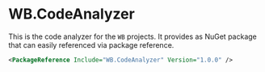 # WB.CodeAnalyzer

This is the code analyzer for the `WB` projects. It provides as NuGet package that can easily referenced via package reference.

```xml
<PackageReference Include="WB.CodeAnalyzer" Version="1.0.0" />
```
